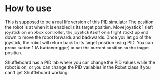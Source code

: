 # How to use

This is supposed to be a real life version of this [PID simulator](https://sites.google.com/site/fpgaandco/pid)
The position the robot is at when it is enabled is its target position.  Move joystick 1 (left joystick on an xbox controller, the joystick itself on a flight stick) up and down  to move the robot forwards and backwards. Once you let go of the joystick, the robot will return back to its target position using PID.
You can press button 1 (A button/trigger) to set the current position as the target position.

Shuffleboard has a PID tab where you can change the PID values while the robot is on, or you can change the PID variables in the Robot class if you can't get Shuffleboard working.
